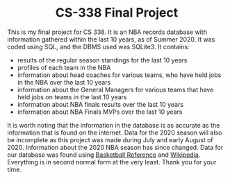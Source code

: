 <h1 align = "center">
  CS-338 Final Project
</h1>
<p>
  This is my final project for CS 338. It is an NBA records database with information gathered within the last 10 years, as of Summer 2020. It was coded using SQL, and the DBMS 
  used was SQLite3. It contains:
  <ul>
    <li>
      results of the regular season standings for the last 10 years 
    </li>
    <li>
      profiles of each team in the NBA
    </li>
    <li>
      information about head coaches for various teams, who have held jobs in the NBA over the last 10 years
    </li>
    <li>
      information about the General Managers for various teams that have held jobs on teams in the last 10 years
    </li>
    <li>
      information about NBA finals results over the last 10 years
    </li>
    <li>
      information about NBA Finals MVPs over the last 10 years
    </li>
  </ul>
  It is worth noting that the information in the database is as accurate as the information that is found on the internet. Data for the 2020 season will also be incomplete 
  as this project was made during July and early August of 2020. Information about the 2020 NBA season has since changed. Data for our database was found using 
  <a href = "https://www.basketball-reference.com/" target = "_blank">Basketball Reference</a> and 
  <a href = "https://en.wikipedia.org/wiki/Main_Page" target = "_blank">Wikipedia</a>. Everything is in second normal form at the very least. Thank you for your time.
</p>



